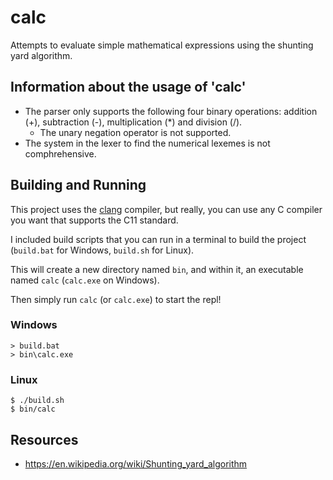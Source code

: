 # calc

Attempts to evaluate simple mathematical expressions using the shunting yard algorithm.

## Information about the usage of 'calc'

- The parser only supports the following four binary operations: addition (+), subtraction (-), multiplication (*) and division (/).
  - The unary negation operator is not supported.
- The system in the lexer to find the numerical lexemes is not comphrehensive.

## Building and Running

This project uses the [clang](https://clang.llvm.org/) compiler, but really, you can use any C compiler you want that supports the C11 standard.

I included build scripts that you can run in a terminal to build the project (`build.bat` for Windows, `build.sh` for Linux).

This will create a new directory named `bin`, and within it, an executable named `calc` (`calc.exe` on Windows).

Then simply run `calc` (or `calc.exe`) to start the repl!

### Windows
```console
> build.bat
> bin\calc.exe
```

### Linux
```
$ ./build.sh
$ bin/calc
```

## Resources
 - https://en.wikipedia.org/wiki/Shunting_yard_algorithm
